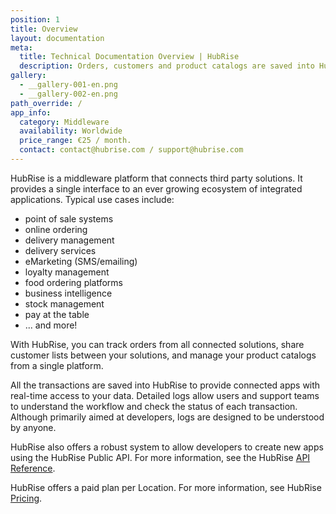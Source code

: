 ```yaml
---
position: 1
title: Overview
layout: documentation
meta:
  title: Technical Documentation Overview | HubRise
  description: Orders, customers and product catalogs are saved into HubRise to provide connected apps with real-time access to your data. Integrate third party solutions.
gallery:
  - __gallery-001-en.png
  - __gallery-002-en.png
path_override: /
app_info:
  category: Middleware
  availability: Worldwide
  price_range: €25 / month.
  contact: contact@hubrise.com / support@hubrise.com
---
```


HubRise is a middleware platform that connects third party solutions. It provides a single interface to an ever growing ecosystem of integrated applications. Typical use cases include:

- point of sale systems
- online ordering
- delivery management
- delivery services
- eMarketing (SMS/emailing)
- loyalty management
- food ordering platforms
- business intelligence
- stock management
- pay at the table
- ... and more!

With HubRise, you can track orders from all connected solutions, share customer lists between your solutions, and manage your product catalogs from a single platform.

All the transactions are saved into HubRise to provide connected apps with real-time access to your data.
Detailed logs allow users and support teams to understand the workflow and check the status of each transaction. Although primarily aimed at developers, logs are designed to be understood by anyone.

HubRise also offers a robust system to allow developers to create new apps using the HubRise Public API. For more information, see the HubRise [API Reference](/developers/api/general-concepts).

HubRise offers a paid plan per Location. For more information, see HubRise [Pricing](/pricing).
